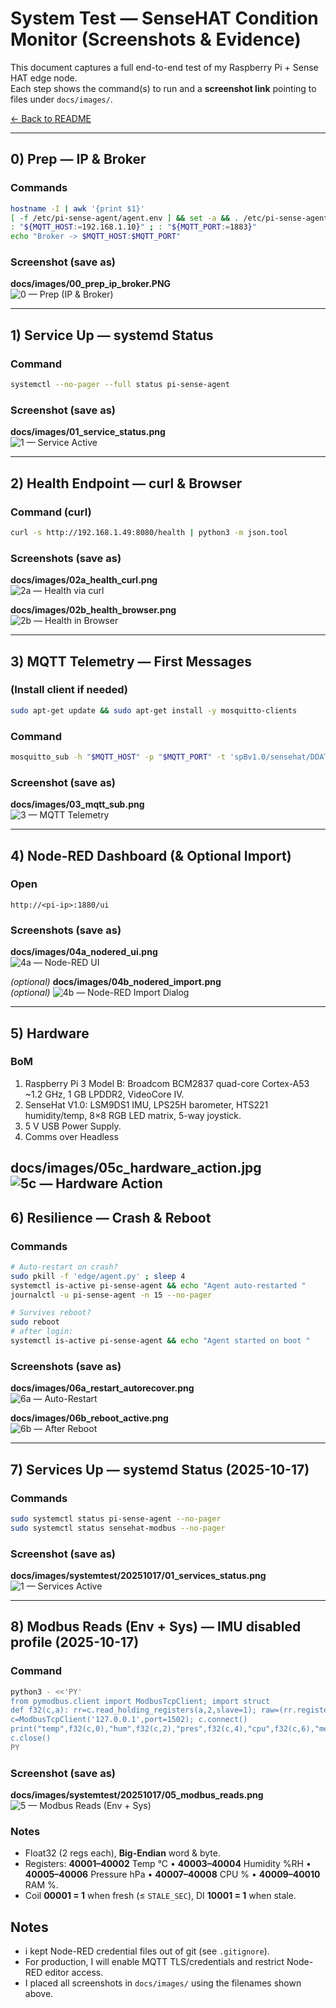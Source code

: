 # System Test — SenseHAT Condition Monitor (Screenshots & Evidence)

This document captures a full end-to-end test of my Raspberry Pi + Sense HAT edge node.  
Each step shows the command(s) to run and a **screenshot link** pointing to files under `docs/images/`.


[← Back to README](README.md)

---

## 0) Prep — IP & Broker

### Commands
```bash
hostname -I | awk '{print $1}'
[ -f /etc/pi-sense-agent/agent.env ] && set -a && . /etc/pi-sense-agent/agent.env && set +a
: "${MQTT_HOST:=192.168.1.10}" ; : "${MQTT_PORT:=1883}"
echo "Broker -> $MQTT_HOST:$MQTT_PORT"
```

### Screenshot (save as)
**docs/images/00_prep_ip_broker.PNG**  
![0 — Prep (IP & Broker)](docs/images/00_prep_ip_broker.PNG)

---

## 1) Service Up — systemd Status

### Command
```bash
systemctl --no-pager --full status pi-sense-agent
```

### Screenshot (save as)
**docs/images/01_service_status.png**  
![1 — Service Active](docs/images/01_service_status.png)

---

## 2) Health Endpoint — curl & Browser

### Command (curl)
```bash
curl -s http://192.168.1.49:8080/health | python3 -m json.tool
```

### Screenshots (save as)
**docs/images/02a_health_curl.png**  
![2a — Health via curl](docs/images/02a_health_curl.png)

**docs/images/02b_health_browser.png**  
![2b — Health in Browser](docs/images/02b_health_browser.png)

---

## 3) MQTT Telemetry — First Messages

### (Install client if needed)
```bash
sudo apt-get update && sudo apt-get install -y mosquitto-clients
```

### Command
```bash
mosquitto_sub -h "$MQTT_HOST" -p "$MQTT_PORT" -t 'spBv1.0/sensehat/DDATA/pi-edge' -v | head -n 3
```

### Screenshot (save as)
**docs/images/03_mqtt_sub.png**  
![3 — MQTT Telemetry](docs/images/03_mqtt_sub.png)

---

## 4) Node-RED Dashboard (& Optional Import)

### Open
```
http://<pi-ip>:1880/ui
```

### Screenshots (save as)
**docs/images/04a_nodered_ui.png**  
![4a — Node-RED UI](docs/images/04a_nodered_ui.png)

*(optional)* **docs/images/04b_nodered_import.png**  
*(optional)* ![4b — Node-RED Import Dialog](docs/images/04b_nodered_import.png)

---

## 5) Hardware

### BoM
1. Raspberry Pi 3 Model B: Broadcom BCM2837 quad-core Cortex-A53 ~1.2 GHz, 1 GB LPDDR2, VideoCore IV.
2. SenseHat V1.0: LSM9DS1 IMU, LPS25H barometer, HTS221 humidity/temp, 8×8 RGB LED matrix, 5-way joystick.
3. 5 V USB Power Supply.
4. Comms over Headless

**docs/images/05c_hardware_action.jpg**  
![5c — Hardware Action](docs/images/05c_hardware_action.jpg)
---

## 6) Resilience — Crash & Reboot

### Commands
```bash
# Auto-restart on crash?
sudo pkill -f 'edge/agent.py' ; sleep 4
systemctl is-active pi-sense-agent && echo "Agent auto-restarted "
journalctl -u pi-sense-agent -n 15 --no-pager

# Survives reboot?
sudo reboot
# after login:
systemctl is-active pi-sense-agent && echo "Agent started on boot "
```

### Screenshots (save as)
**docs/images/06a_restart_autorecover.png**  
![6a — Auto-Restart](docs/images/06a_restart_autorecover.png)

**docs/images/06b_reboot_active.png**  
![6b — After Reboot](docs/images/06b_reboot_active.png)

---
## 7) Services Up — systemd Status (2025-10-17)

### Commands
```bash
sudo systemctl status pi-sense-agent --no-pager
sudo systemctl status sensehat-modbus --no-pager
```

### Screenshot (save as)  
**docs/images/systemtest/20251017/01_services_status.png**  
![1 — Services Active](docs/images/systemtest/20251017/01_services_status.png)

---

## 8) Modbus Reads (Env + Sys) — IMU disabled profile (2025-10-17)

### Command
```bash
python3 - <<'PY'
from pymodbus.client import ModbusTcpClient; import struct
def f32(c,a): rr=c.read_holding_registers(a,2,slave=1); raw=(rr.registers[0]<<16)|rr.registers[1]; return struct.unpack('>f',raw.to_bytes(4,'big'))[0]
c=ModbusTcpClient('127.0.0.1',port=1502); c.connect()
print("temp",f32(c,0),"hum",f32(c,2),"pres",f32(c,4),"cpu",f32(c,6),"mem",f32(c,8))
c.close()
PY
```

### Screenshot (save as)  
**docs/images/systemtest/20251017/05_modbus_reads.png**  
![5 — Modbus Reads (Env + Sys)](docs/images/systemtest/20251017/05_modbus_reads.png)

### Notes
- Float32 (2 regs each), **Big-Endian** word & byte.  
- Registers: **40001–40002** Temp °C • **40003–40004** Humidity %RH • **40005–40006** Pressure hPa • **40007–40008** CPU % • **40009–40010** RAM %.  
- Coil **00001 = 1** when fresh (≤ `STALE_SEC`), DI **10001 = 1** when stale.


## Notes

- i kept Node-RED credential files out of git (see `.gitignore`).  
- For production, I will enable MQTT TLS/credentials and restrict Node-RED editor access.  
- I placed all screenshots in `docs/images/` using the filenames shown above.

